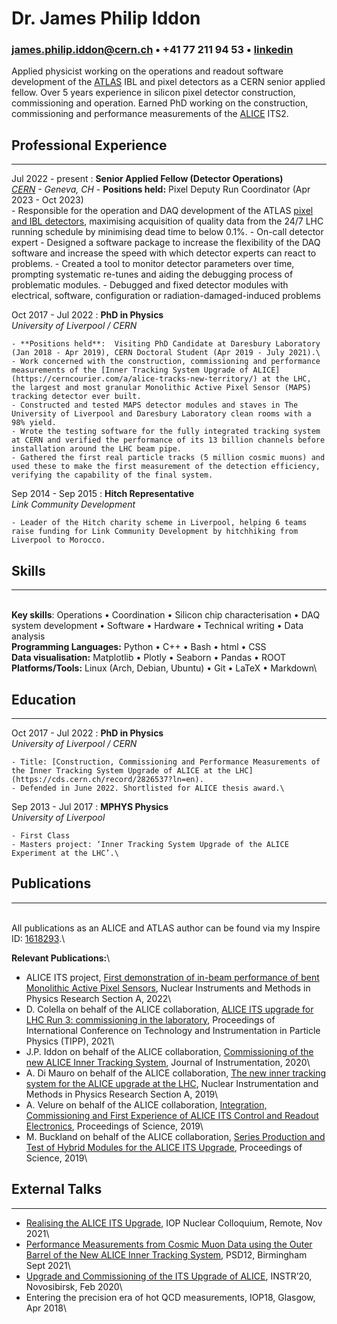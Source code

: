 <base target="_blank">

# Dr. James Philip Iddon
### <james.philip.iddon@cern.ch> • +41 77 211 94 53 • [linkedin](https://www.linkedin.com/in/j-p-iddon)

Applied physicist working on the operations and readout software development of the [ATLAS](https://atlas.cern/) IBL and pixel detectors as a CERN senior applied fellow. Over 5 years experience in silicon pixel detector construction, commissioning and operation. Earned PhD working on the construction, commissioning and performance measurements of the [ALICE](https://alice-collaboration.web.cern.ch/) ITS2.

## Professional Experience

---

Jul 2022 - present
:   **Senior Applied Fellow (Detector Operations)**\
    *[CERN](https://home.cern/) - Geneva, CH*
    - **Positions held:** Pixel Deputy Run Coordinator (Apr 2023 - Oct 2023)\
    - Responsible for the operation and DAQ development of the ATLAS [pixel and IBL detectors](https://atlas.cern/Discover/Detector/Inner-Detector), maximising acquisition of quality data from the 24/7 LHC running schedule by minimising dead time to below 0.1%.
    - On-call detector expert
    - Designed a software package to increase the flexibility of the DAQ software and increase the speed with which detector experts can react to problems.
    - Created a tool to monitor detector parameters over time, prompting systematic re-tunes and aiding the debugging process of problematic modules.
    - Debugged and fixed detector modules with electrical, software, configuration or radiation-damaged-induced problems

Oct 2017 - Jul 2022
:   **PhD in Physics**\
    *University of Liverpool / CERN*
    
    - **Positions held**:  Visiting PhD Candidate at Daresbury Laboratory (Jan 2018 - Apr 2019), CERN Doctoral Student (Apr 2019 - July 2021).\
    - Work concerned with the construction, commissioning and performance measurements of the [Inner Tracking System Upgrade of ALICE](https://cerncourier.com/a/alice-tracks-new-territory/) at the LHC, the largest and most granular Monolithic Active Pixel Sensor (MAPS) tracking detector ever built.
    - Constructed and tested MAPS detector modules and staves in The University of Liverpool and Daresbury Laboratory clean rooms with a 98% yield.
    - Wrote the testing software for the fully integrated tracking system at CERN and verified the performance of its 13 billion channels before installation around the LHC beam pipe.
    - Gathered the first real particle tracks (5 million cosmic muons) and used these to make the first measurement of the detection efficiency, verifying the capability of the final system.
   
Sep 2014 - Sep 2015
:   **Hitch Representative**\
    *Link Community Development*

    - Leader of the Hitch charity scheme in Liverpool, helping 6 teams raise funding for Link Community Development by hitchhiking from Liverpool to Morocco.

## Skills

---

\
**Key skills**: Operations • Coordination •  Silicon chip characterisation • DAQ system development • Software • Hardware • Technical writing • Data analysis\
**Programming Languages:** Python • C++ • Bash • html • CSS\
**Data visualisation:** Matplotlib • Plotly • Seaborn • Pandas • ROOT\
**Platforms/Tools:** Linux (Arch, Debian, Ubuntu) • Git • LaTeX • Markdown\

## Education

---

Oct 2017 - Jul 2022
:   **PhD in Physics**\
    *University of Liverpool / CERN*

    - Title: [Construction, Commissioning and Performance Measurements of the Inner Tracking System Upgrade of ALICE at the LHC](https://cds.cern.ch/record/2826537?ln=en).
    - Defended in June 2022. Shortlisted for ALICE thesis award.\

<div style="page-break-after: always;"></div>

Sep 2013 - Jul 2017
:   **MPHYS Physics**\
    *University of Liverpool*

    - First Class
    - Masters project: ‘Inner Tracking System Upgrade of the ALICE Experiment at the LHC’.\


## Publications

---

\
All publications as an ALICE and ATLAS author can be found via my Inspire ID: [1618293](https://inspirehep.net/authors/1618293).\

**Relevant Publications:**\

- ALICE ITS project, [First demonstration of in-beam performance of bent Monolithic Active Pixel Sensors](https://www.sciencedirect.com/science/article/abs/pii/S0168900221011098), Nuclear Instruments and Methods in Physics Research Section A, 2022\
- D. Colella on behalf of the ALICE collaboration, [ALICE ITS upgrade for LHC Run 3: commissioning in the laboratory](https://iopscience.iop.org/article/10.1088/1742-6596/2374/1/012058), Proceedings of International Conference on Technology and Instrumentation in Particle Physics (TIPP), 2021\
- J.P. Iddon on behalf of the ALICE collaboration, [Commissioning of the new ALICE Inner Tracking System](https://iopscience.iop.org/article/10.1088/1748-0221/15/08/C08009), Journal of Instrumentation, 2020\
- A. Di Mauro on behalf of the ALICE collaboration, [The new inner tracking system for the ALICE upgrade at the LHC](https://www.sciencedirect.com/science/article/abs/pii/S0168900218313615), Nuclear Instrumentation and Methods in Physics Research Section A, 2019\
- A. Velure on behalf of the ALICE collaboration, [Integration, Commissioning and First Experience of ALICE ITS Control and Readout Electronics](https://pos.sissa.it/370/113/), Proceedings of Science, 2019\
- M. Buckland on behalf of the ALICE collaboration, [Series Production and Test of Hybrid Modules for the ALICE ITS Upgrade](https://pos.sissa.it/373/063), Proceedings of Science, 2019\

## External Talks

---

- [Realising the ALICE ITS Upgrade](https://stream.liv.ac.uk/7879c2pq), IOP Nuclear Colloquium, Remote, Nov 2021\
- [Performance Measurements from Cosmic Muon Data using the Outer Barrel of the New ALICE Inner Tracking System](https://indico.cern.ch/event/797047/contributions/4455930/attachments/2311217/3933182/jpi_psd_v2.pdf), PSD12, Birmingham Sept 2021\
- [Upgrade and Commissioning of the ITS Upgrade of ALICE](https://indico.inp.nsk.su/event/20/contributions/811/attachments/560/645/JPI_INSTR.pdf), INSTR’20, Novosibirsk, Feb 2020\
- Entering the precision era of hot QCD measurements, IOP18, Glasgow, Apr 2018\
